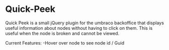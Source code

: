 # Quick-Peek

Quick Peek is a small jQuery plugin for the umbraco backoffice that displays useful information about nodes without having to click on them. This is useful when the node is broken and cannot be viewed.

Current Features:
  -Hover over node to see node id / Guid
